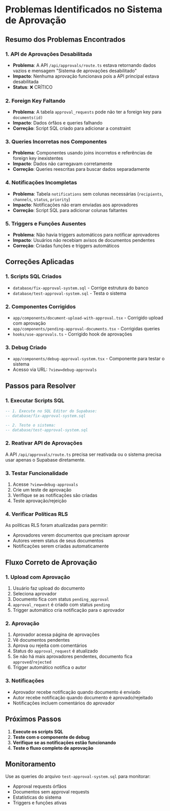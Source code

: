 # Problemas Identificados no Sistema de Aprovação

## Resumo dos Problemas Encontrados

### 1. **API de Aprovações Desabilitada**
- **Problema**: A API `/api/approvals/route.ts` estava retornando dados vazios e mensagem "Sistema de aprovações desabilitado"
- **Impacto**: Nenhuma aprovação funcionava pois a API principal estava desabilitada
- **Status**: ❌ CRÍTICO

### 2. **Foreign Key Faltando**
- **Problema**: A tabela `approval_requests` pode não ter a foreign key para `documents(id)`
- **Impacto**: Dados órfãos e queries falhando
- **Correção**: Script SQL criado para adicionar a constraint

### 3. **Queries Incorretas nos Componentes**
- **Problema**: Componentes usando joins incorretos e referências de foreign key inexistentes
- **Impacto**: Dados não carregavam corretamente
- **Correção**: Queries reescritas para buscar dados separadamente

### 4. **Notificações Incompletas**
- **Problema**: Tabela `notifications` sem colunas necessárias (`recipients`, `channels`, `status`, `priority`)
- **Impacto**: Notificações não eram enviadas aos aprovadores
- **Correção**: Script SQL para adicionar colunas faltantes

### 5. **Triggers e Funções Ausentes**
- **Problema**: Não havia triggers automáticos para notificar aprovadores
- **Impacto**: Usuários não recebiam avisos de documentos pendentes
- **Correção**: Criadas funções e triggers automáticos

## Correções Aplicadas

### 1. **Scripts SQL Criados**
- `database/fix-approval-system.sql` - Corrige estrutura do banco
- `database/test-approval-system.sql` - Testa o sistema

### 2. **Componentes Corrigidos**
- `app/components/document-upload-with-approval.tsx` - Corrigido upload com aprovação
- `app/components/pending-approval-documents.tsx` - Corrigidas queries
- `hooks/use-approvals.ts` - Corrigido hook de aprovações

### 3. **Debug Criado**
- `app/components/debug-approval-system.tsx` - Componente para testar o sistema
- Acesso via URL: `?view=debug-approvals`

## Passos para Resolver

### 1. **Executar Scripts SQL**
```sql
-- 1. Execute no SQL Editor do Supabase:
-- database/fix-approval-system.sql

-- 2. Teste o sistema:
-- database/test-approval-system.sql
```

### 2. **Reativar API de Aprovações**
A API `/api/approvals/route.ts` precisa ser reativada ou o sistema precisa usar apenas o Supabase diretamente.

### 3. **Testar Funcionalidade**
1. Acesse `?view=debug-approvals`
2. Crie um teste de aprovação
3. Verifique se as notificações são criadas
4. Teste aprovação/rejeição

### 4. **Verificar Políticas RLS**
As políticas RLS foram atualizadas para permitir:
- Aprovadores verem documentos que precisam aprovar
- Autores verem status de seus documentos
- Notificações serem criadas automaticamente

## Fluxo Correto de Aprovação

### 1. **Upload com Aprovação**
1. Usuário faz upload do documento
2. Seleciona aprovador
3. Documento fica com status `pending_approval`
4. `approval_request` é criado com status `pending`
5. Trigger automático cria notificação para o aprovador

### 2. **Aprovação**
1. Aprovador acessa página de aprovações
2. Vê documentos pendentes
3. Aprova ou rejeita com comentários
4. Status do `approval_request` é atualizado
5. Se não há mais aprovadores pendentes, documento fica `approved`/`rejected`
6. Trigger automático notifica o autor

### 3. **Notificações**
- Aprovador recebe notificação quando documento é enviado
- Autor recebe notificação quando documento é aprovado/rejeitado
- Notificações incluem comentários do aprovador

## Próximos Passos

1. **Execute os scripts SQL**
2. **Teste com o componente de debug**
3. **Verifique se as notificações estão funcionando**
4. **Teste o fluxo completo de aprovação**

## Monitoramento

Use as queries do arquivo `test-approval-system.sql` para monitorar:
- Approval requests órfãos
- Documentos sem approval requests
- Estatísticas do sistema
- Triggers e funções ativas